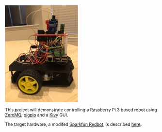 ![](https://github.com/MrYsLab/razmq/blob/master/documentation/images/IMG_0067.JPG)

This project will demonstrate controlling a Raspberry Pi 3 based robot using [ZeroMQ](http://zeromq.org/), [pigpio](http://abyz.co.uk/rpi/pigpio/) and a [Kivy](https://kivy.org/#home) GUI.

The target hardware, a modifed [Sparkfun Redbot](https://www.sparkfun.com/products/12649),  is described [here](https://goo.gl/LSI7km).